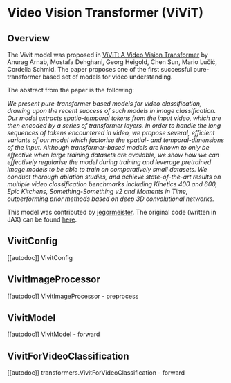 <!--Copyright 2023 The HuggingFace Team. All rights reserved.

Licensed under the Apache License, Version 2.0 (the "License"); you may not use this file except in compliance with
the License. You may obtain a copy of the License at

http://www.apache.org/licenses/LICENSE-2.0

Unless required by applicable law or agreed to in writing, software distributed under the License is distributed on
an "AS IS" BASIS, WITHOUT WARRANTIES OR CONDITIONS OF ANY KIND, either express or implied. See the License for the
specific language governing permissions and limitations under the License.
-->

# Video Vision Transformer (ViViT)

## Overview

The Vivit model was proposed in [ViViT: A Video Vision Transformer](https://arxiv.org/abs/2103.15691) by Anurag Arnab, Mostafa Dehghani, Georg Heigold, Chen Sun, Mario Lučić, Cordelia Schmid.
The paper proposes one of the first successful pure-transformer based set of models for video understanding.

The abstract from the paper is the following:

*We present pure-transformer based models for video classification, drawing upon the recent success of such models in image classification. Our model extracts spatio-temporal tokens from the input video, which are then encoded by a series of transformer layers. In order to handle the long sequences of tokens encountered in video, we propose several, efficient variants of our model which factorise the spatial- and temporal-dimensions of the input. Although transformer-based models are known to only be effective when large training datasets are available, we show how we can effectively regularise the model during training and leverage pretrained image models to be able to train on comparatively small datasets. We conduct thorough ablation studies, and achieve state-of-the-art results on multiple video classification benchmarks including Kinetics 400 and 600, Epic Kitchens, Something-Something v2 and Moments in Time, outperforming prior methods based on deep 3D convolutional networks.*

This model was contributed by [jegormeister](https://huggingface.co/jegormeister). The original code (written in JAX) can be found [here](https://github.com/google-research/scenic/tree/main/scenic/projects/vivit).

## VivitConfig

[[autodoc]] VivitConfig

## VivitImageProcessor

[[autodoc]] VivitImageProcessor
    - preprocess

## VivitModel

[[autodoc]] VivitModel
    - forward

## VivitForVideoClassification

[[autodoc]] transformers.VivitForVideoClassification
    - forward
